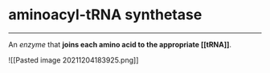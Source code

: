 # aminoacyl-tRNA synthetase
---
An *enzyme* that **joins each amino acid to the appropriate [[tRNA]]**.

![[Pasted image 20211204183925.png]]